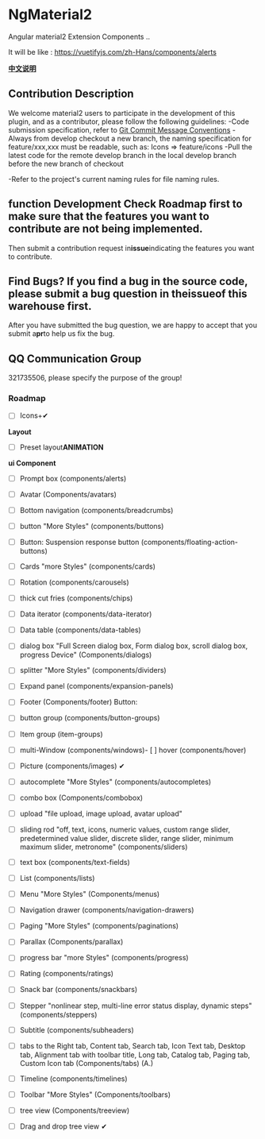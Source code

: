 # NgMaterial2

Angular material2 Extension Components ..


It will be like : https://vuetifyjs.com/zh-Hans/components/alerts

**[中文说明](README_zh.md)**

## Contribution Description

We welcome material2 users to participate in the development of this plugin, and as a contributor, please follow the following guidelines: -Code submission specification, refer to [Git Commit Message Conventions](https://docs.google.com/document/d/1QrDFcIiPjSLDn3EL15IJygNPiHORgU1_OOAqWjiDU5Y/edit#)
-Always from develop checkout a new branch, the naming specification for feature/xxx,xxx must be readable, such as: Icons => feature/icons
-Pull the latest code for the remote develop branch in the local develop branch before the new branch of checkout

-Refer to the project's current naming rules for file naming rules.

## function Development Check Roadmap first to make sure that the features you want to contribute are not being implemented.

Then submit a contribution request in**issue**indicating the features you want to contribute.

## Find Bugs? If you find a bug in the source code, please submit a bug question in the**issue**of this warehouse first.

After you have submitted the bug question, we are happy to accept that you submit a**pr**to help us fix the bug.

## QQ Communication Group

321735506, please specify the purpose of the group!

### Roadmap

- [ ] Icons+✔

**Layout**

- [ ] Preset layout**ANIMATION**

**ui Component**
- [ ] Prompt box (components/alerts)
- [ ] Avatar (Components/avatars)
- [ ] Bottom navigation (components/breadcrumbs)
- [ ] button "More Styles" (components/buttons)
- [ ] Button: Suspension response button (components/floating-action-buttons)
- [ ] Cards "more Styles" (components/cards)
- [ ] Rotation (components/carousels)
- [ ] thick cut fries (components/chips)
- [ ] Data iterator (components/data-iterator)
- [ ] Data table (components/data-tables)
- [ ] dialog box "Full Screen dialog box, Form dialog box, scroll dialog box, progress Device" (Components/dialogs)
- [ ] splitter "More Styles" (components/dividers)
- [ ] Expand panel (components/expansion-panels)

- [ ] Footer (Components/footer)
Button:
- [ ] button group (components/button-groups)
- [ ] Item group (item-groups)
- [ ] multi-Window (components/windows)- [ ] hover (components/hover)
- [ ] Picture (components/images) ✔
- [ ] autocomplete "More Styles" (components/autocompletes)
- [ ] combo box (Components/combobox)
- [ ] upload "file upload, image upload, avatar upload"
- [ ] sliding rod "off, text, icons, numeric values, custom range slider, predetermined value slider, discrete slider, range slider, minimum maximum slider, metronome" (components/sliders)
- [ ] text box (components/text-fields)
- [ ] List (components/lists)
- [ ] Menu "More Styles" (Components/menus)
- [ ] Navigation drawer (components/navigation-drawers)
- [ ] Paging "More Styles" (components/paginations)
- [ ] Parallax (Components/parallax)
- [ ] progress bar "more Styles" (components/progress)
- [ ] Rating (components/ratings)
- [ ] Snack bar (components/snackbars)
- [ ] Stepper "nonlinear step, multi-line error status display, dynamic steps" (components/steppers)
- [ ] Subtitle (components/subheaders)
- [ ] tabs to the Right tab, Content tab, Search tab, Icon Text tab, Desktop tab, Alignment tab with toolbar title, Long tab, Catalog tab, Paging tab, Custom Icon tab (Components/tabs) (A.)
- [ ] Timeline (components/timelines)
- [ ] Toolbar "More Styles" (Components/toolbars)
- [ ] tree view (Components/treeview)    
- [ ] Drag and drop tree view ✔

